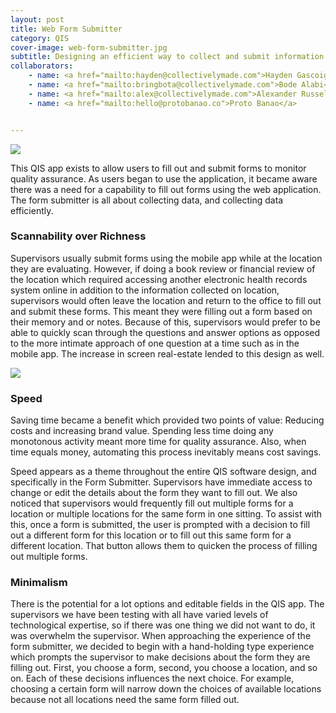 ```yaml
---
layout: post
title: Web Form Submitter
category: QIS
cover-image: web-form-submitter.jpg
subtitle: Designing an efficient way to collect and submit information.
collaborators:
    - name: <a href="mailto:hayden@collectivelymade.com">Hayden Gascoigne</a>
    - name: <a href="mailto:bringbota@collectivelymade.com">Bode Alabi</a>
    - name: <a href="mailto:alex@collectivelymade.com">Alexander Russell</a>
    - name: <a href="mailto:hello@protobanao.co">Proto Banao</a>


---
```


<img src="{{ site.baseurl }}/img/form-submitter-1.png" />

This QIS app exists to allow users to fill out and submit forms to monitor quality assurance. As users began to use the application, it became aware there was a need for a capability to fill out forms using the web application. The form submitter is all about collecting data, and collecting data efficiently.

### Scannability over Richness

Supervisors usually submit forms using the mobile app while at the location they are evaluating. However, if doing a book review or financial review of the location which required accessing another electronic health records system online in addition to the information collected on location, supervisors would often leave the location and return to the office to fill out and submit these forms. This meant they were filling out a form based on their memory and or notes. Because of this, supervisors would prefer to be able to quickly scan through the questions and answer options as opposed to the more intimate approach of one question at a time such as in the mobile app. The increase in screen real-estate lended to this design as well.

<img src="{{ site.baseurl }}/img/formsubmitter-scan.gif" />

### Speed

Saving time became a benefit which provided two points of value: Reducing costs and increasing brand value. Spending less time doing any monotonous activity meant more time for quality assurance. Also, when time equals money, automating this process inevitably means cost savings.

Speed appears as a theme throughout the entire QIS software design, and specifically in the Form Submitter. Supervisors have immediate access to change or edit the details about the form they want to fill out. We also noticed that supervisors would frequently fill out multiple forms for a location or multiple locations for the same form in one sitting. To assist with this, once a form is submitted, the user is prompted with a decision to fill out a different form for this location or to fill  out this same form for a different location. That button allows them to quicken the process of filling out multiple forms.

### Minimalism

There is the potential for a lot options and editable fields in the QIS app. The supervisors we have been testing with all have varied levels of technological expertise, so if there was one thing we did not want to do, it was overwhelm the supervisor. When approaching the experience of the form submitter, we decided to begin with a hand-holding type experience which prompts the supervisor to make decisions about the form they are filling out. First, you choose a form, second, you choose a location, and so on. Each of these decisions influences the next choice. For example, choosing a certain form will narrow down the choices of available locations because not all locations need the same form filled out.


<!-- ## Not hovered, kind of hovered, totally hovered

[gif of the hovering thing]

In our first design, we had conflicting opinions about the visibility of the media buttons. Having icons for every single question created a lot of clutter on an otherwise pretty minimal page. We explored having these options appear when the cursor was hovered on the question itself, but ultimately concluded that hiding options until this interaction was harmful to the experience. Supervisors wouldn’t think to navigate to the buttons until already hovered. Perhaps they wanted to add an image or a comment before actually answering the question - they would have to hover on the question area before being able to select the button.

The solution became a series of states the buttons would go through. Not hovered meant the buttons would be smaller and opaque so that they didn’t clutter the space. Hovering on the container then enlarged the buttons and gave them a darker shade. Actually hovering on the button changes it even darker, letting the supervisor know which button they are on. Once a photo or comment has been added, the button state turns blue and, in the case of photos, a number is provided, letting the supervisors know how many photos have been added.

[ gif of not hovered, kind of hovered, totally hovered ] -->
